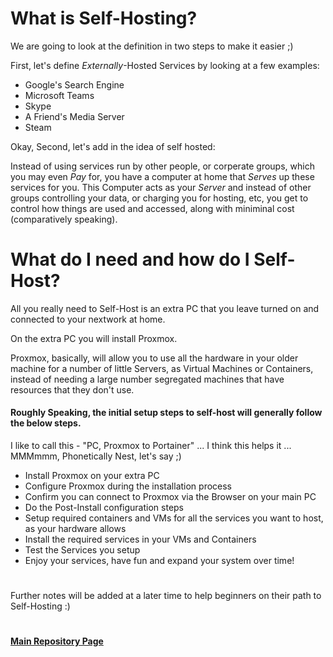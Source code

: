 # What is Self-Hosting? 

We are going to look at the definition in two steps to make it easier ;) 

First, let's define *Externally*-Hosted Services by looking at a few examples: 

* Google's Search Engine
* Microsoft Teams
* Skype
* A Friend's Media Server
* Steam

Okay, Second, let's add in the idea of self hosted:

Instead of using services run by other people, or corperate groups, which you may even *Pay* for, you have a computer at home that *Serves* up these services for you. 
This Computer acts as your *Server* and instead of other groups controlling your data, or charging you for hosting, etc, you get to control how things are used and accessed, along with miniminal cost (comparatively speaking).

# What do I need and how do I Self-Host?

All you really need to Self-Host is an extra PC that you leave turned on and connected to your nextwork at home. 

On the extra PC you will install Proxmox. 

Proxmox, basically, will allow you to use all the hardware in your older machine for a number of little Servers, as Virtual Machines or Containers, instead of needing a large number segregated machines that have resources that they don't use. 

#### Roughly Speaking, the initial setup steps to self-host will generally follow the below steps. 

I like to call this - "PC, Proxmox to Portainer" ... I think this helps it ... MMMmmm, Phonetically Nest, let's say ;)

- Install Proxmox on your extra PC
- Configure Proxmox during the installation process 
- Confirm you can connect to Proxmox via the Browser on your main PC
- Do the Post-Install configuration steps 
- Setup required containers and VMs for all the services you want to host, as your hardware allows
- Install the required services in your VMs and Containers 
- Test the Services you setup
- Enjoy your services, have fun and expand your system over time! 

#
Further notes will be added at a later time to help beginners on their path to Self-Hosting :) 

#
#### [Main Repository Page](https://github.com/mycroftwilde/portainer_templates)
